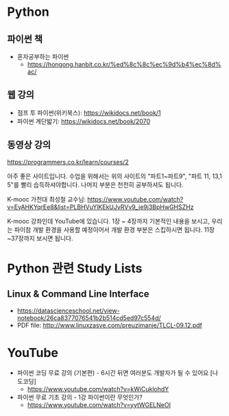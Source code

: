 # Python

## 파이썬 책
* 혼자공부하는 파이썬
  - https://hongong.hanbit.co.kr/%ed%8c%8c%ec%9d%b4%ec%8d%ac/
  

## 웹 강의
* 점프 투 파이썬(위키북스):  https://wikidocs.net/book/1
* 파이썬 계단밟기: https://wikidocs.net/book/2070


## 동영상 강의

https://programmers.co.kr/learn/courses/2

아주 좋은 사이트입니다.
수업을 위해서는 위의 사이트의 "파트1~파트9", "파트 11, 13,1 5"를 빨리 습득하셔야합니다.
나머지 부분은 천천히 공부하셔도 됩니다.

K-mooc 가천대 최성철 교수님: https://www.youtube.com/watch?v=EyAHKYqrEe8&list=PLBHVuYlKEkUJvRVv9_je9j3BpHwGHSZHz

K-mooc 강좌인데  YouTube에 있습니다.
1장 ~ 4장까지 기본적인 내용을 보시고,
우리는 파이참 개발 환경을 사용할 예정이어서 개발 환경 부분은 스킵하시면 됩니다.
11장 ~37장까지 보시면 됩니다.

# Python 관련 Study Lists

## Linux & Command Line Interface
* https://datascienceschool.net/view-notebook/26ca8377076541b2b514cd5ed97c554d/
* PDF file: http://www.linuxzasve.com/preuzimanje/TLCL-09.12.pdf

# YouTube

* 파이썬 코딩 무료 강의 (기본편) - 6시간 뒤면 여러분도 개발자가 될 수 있어요 [나도코딩]
  - https://www.youtube.com/watch?v=kWiCuklohdY
* 파이썬 무료 기초 강의 - 1강 파이썬이란 무엇인가?
  - https://www.youtube.com/watch?v=yytWGELNeOI
